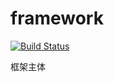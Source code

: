 # framework

[![Build Status](https://travis-ci.org/Kretech/framework.svg?branch=master)](https://travis-ci.org/Kretech/framework)

框架主体

